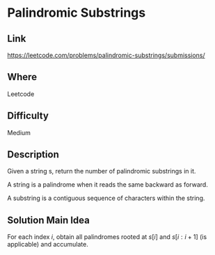 # Palindromic Substrings

## Link

https://leetcode.com/problems/palindromic-substrings/submissions/

## Where

Leetcode

## Difficulty

Medium

## Description

Given a string s, return the number of palindromic substrings in it.

A string is a palindrome when it reads the same backward as forward.

A substring is a contiguous sequence of characters within the string.

## Solution Main Idea

For each index $i$, obtain all palindromes rooted at $s[i]$ and $s[i:i+1]$ (is applicable) and accumulate.
